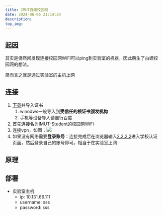 ```yaml
---
title: IMUT白嫖校园网
date: 2024-06-05 21:14:24
description:
top_img:
---
```


## 起因

其实是偶然间发现连接校园网WiFi可以ping到实验室的机器，因此萌生了白嫖校园网的想法。

简而言之就是通过实验室的主机上网

## 连接

1. [下载](https://cdn.jsdelivr.net/gh/bl-sun/bl-sun.github.io@main/source/vpn/ca.cer)并导入证书
    1. winodws一般导入到**受信任的根证书颁发机构**
    2. 手机等设备导入请自行百度
1. 首先连接名为IMUT-Student的校园网WiFi
2. 连接vpn，如图：![](https://cdn.jsdelivr.net/gh/bl-sun/bl-sun.github.io@main/source/vpn/vpn-config.jpg)
3. 如果没有网络需要**登录账号**：连接完成后在浏览器输入[2.2.2.2](2.2.2.2)进入学校认证页面，然后登录自己的账号即可。相当于在实验室上网

## 原理

## 部署

- 实验室主机
    - ip: 10.131.66.111
    - username: sss
    - password: sss


